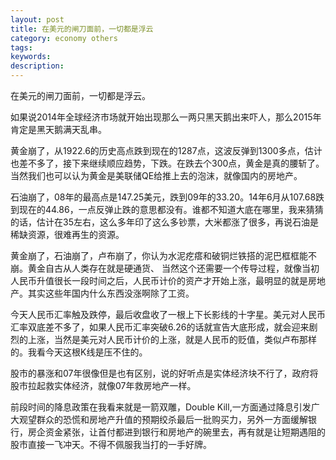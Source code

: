```yaml
---
layout: post
title: 在美元的闸刀面前，一切都是浮云
category: economy others
tags: 
keywords: 
description: 
---
```




在美元的闸刀面前，一切都是浮云。

如果说2014年全球经济市场就开始出现那么一两只黑天鹅出来吓人，那么2015年肯定是黑天鹅满天乱串。

黄金崩了，从1922.6的历史高点跌到现在的1287点，这波反弹到1300多点，估计也差不多了，接下来继续顺应趋势，下跌。在跌去个300点，黄金是真的腰斩了。当然我们也可以认为黄金是美联储QE给推上去的泡沫，就像国内的房地产。

石油崩了，08年的最高点是147.25美元，跌到09年的33.20。14年6月从107.68跌到现在的44.86，一点反弹止跌的意思都没有。谁都不知道大底在哪里，我来猜猜的话，估计在35左右，这么多年印了这么多钞票，大米都涨了很多，再说石油是稀缺资源，很难再生的资源。

黄金崩了，石油崩了，卢布崩了，你认为水泥疙瘩和破铜烂铁搭的泥巴框框能不崩。黄金自古从人类存在就是硬通货、
当然这个还需要一个传导过程，就像当初人民币升值很长一段时间之后，人民币计价的资产才开始上涨，最明显的就是房地产。其实这些年国内什么东西没涨啊除了工资。

今天人民币汇率触及跌停，最后收盘收了一根上下长影线的十字星。美元对人民币汇率双底差不多了，如果人民币汇率突破6.26的话就宣告大底形成，就会迎来剧烈的上涨，当然是美元对人民币计价的上涨，就是人民币的贬值，类似卢布那样的。我看今天这根K线是压不住的。

股市的暴涨和07年很像但是也有区别，说的好听点是实体经济块不行了，政府将股市拉起救实体经济，就像07年救房地产一样。

前段时间的降息政策在我看来就是一箭双雕，Double Kill,一方面通过降息引发广大观望群众的恐慌和房地产升值的预期绞杀最后一批购买力，另外一方面缓解银行，房企资金紧张，让首付都进到银行和房地产的碗里去，再有就是让短期遇阻的股市直接一飞冲天。不得不佩服我当打的一手好牌。


